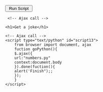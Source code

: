 <!DOCTYPE html>
<html>
  <head> 
  <input type="button" id='script' name="scriptbutton" value=" Run Script " onclick="goPython()">
     <!-- Ajax call -->
<script src="https://cdnjs.cloudflare.com/ajax/libs/brython/3.8.8/brython.js" integrity="sha256-rA89wPrTJJQFWJaZveKW8jpdmC3t5F9rRkPyBjz8G04=" crossorigin="anonymous"></script> 

 <script src="https://cdnjs.cloudflare.com/ajax/libs/brython/3.8.8/brython_stdlib.js" integrity="sha256-Gnrw9tIjrsXcZSCh/wos5Jrpn0bNVNFJuNJI9d71TDs=" crossorigin="anonymous"></script> 
     <!-- Ajax call -->   
  </head>
<body onload="brython()">
 
    <h1>Get a joke</h1>

    <!-- Ajax call -->
    <script type="text/python" id="script13">
        from browser import document, ajax
		fuction goPython(){
		$.ajax({
		url:"numbers.py"
		context:document.body
		}).done(fuction(){
		alert('Finish");;
		});
		}        
    </script>

</body>

 
</body>
</html>
